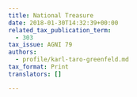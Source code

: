 ```yaml
---
title: National Treasure
date: 2018-01-30T14:32:39+00:00
related_tax_publication_term:
  - 303
tax_issue: AGNI 79
authors:
  - profile/karl-taro-greenfeld.md
tax_format: Print
translators: []

---
```


